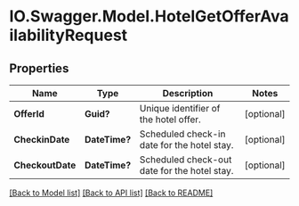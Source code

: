 # IO.Swagger.Model.HotelGetOfferAvailabilityRequest
## Properties

Name | Type | Description | Notes
------------ | ------------- | ------------- | -------------
**OfferId** | **Guid?** | Unique identifier of the hotel offer. | [optional] 
**CheckinDate** | **DateTime?** | Scheduled check-in date for the hotel stay. | [optional] 
**CheckoutDate** | **DateTime?** | Scheduled check-out date for the hotel stay. | [optional] 

[[Back to Model list]](../README.md#documentation-for-models) [[Back to API list]](../README.md#documentation-for-api-endpoints) [[Back to README]](../README.md)

